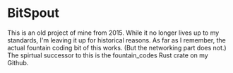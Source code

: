 BitSpout
========
This is an old project of mine from 2015.
While it no longer lives up to my standards, I'm leaving it up for historical reasons.
As far as I remember, the actual fountain coding bit of this works.
(But the networking part does not.)
The spirtual successor to this is the fountain_codes Rust crate on my Github.
